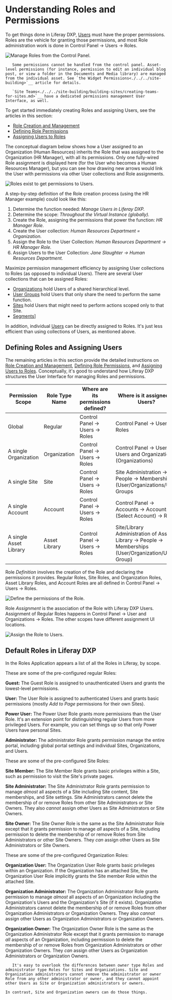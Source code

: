 # Understanding Roles and Permissions

To get things done in Liferay DXP, [Users](./../users/understanding-users.md) must have the proper permissions. Roles are the vehicle for granting those permissions, and most Role administration work is done in Control Panel &rarr; Users &rarr; Roles.

![Manage Roles from the Control Panel.](./understanding-roles-and-permissions/images/03.png)

```note::
   Some permissions cannot be handled from the control panel. Asset-level permissions (for instance, permission to edit an individual blog post, or view a folder in the Documents and Media library) are managed from the individual asset. See `the Widget Permissions<./../../site-building>`__ article for details.

   `Site Teams<./../../site-building/building-sites/creating-teams-for-sites.md>`__ have a dedicated permissions management User Interface, as well.
```

To get started immediately creating Roles and assigning Users, see the articles in this section:

- [Role Creation and Management](./role-creation-and-management.md)
- [Defining Role Permissions](./defining-roles-and-permissions.md)
- [Assigning Users to Roles](./assigning-users-to-roles.md)

The conceptual diagram below shows how a User assigned to an Organization (Human Resources) inherits the Role that was assigned to the Organization (HR Manager), with all its permissions. Only one fully-wired Role assignment is displayed here (for the User who becomes a Human Resources Manager), but you can see how drawing new arrows would link the User with permissions via other User collections and Role assignments.

![Roles exist to get permissions to Users.](./understanding-roles-and-permissions/images/02.png)

A step-by-step definition of the Role creation process (using the HR Manager example) could look like this:

1. Determine the function needed: _Manage Users in Liferay DXP._
1. Determine the scope: _Throughout the Virtual Instance (globally)._
1. Create the Role, assigning the permissions that power the function: _HR Manager Role._
1. Create the User collection: _Human Resources Department = Organization._
1. Assign the Role to the User Collection: _Human Resources Department &rarr; HR Manager Role._
1. Assign Users to the User Collection: _Jane Slaughter &rarr; Human Resources Department._

Maximize permission management efficiency by assigning User collections to Roles (as opposed to individual Users). There are several User collections that can be assigned Roles:

- [Organizations](./../organizations/understanding-organizations.md) hold Users of a shared hierarchical level.
- [User Groups](./../user-groups/creating-and-managing-user-groups.md) hold Users that only share the need to perform the same function.
- [Sites](./../../site-building/building-sites/adding-members-to-sites.md) hold Users that might need to perform actions scoped only to that Site. <!-- Don't really understand this one -->
- [Segments](./../../site-building/personalizing-site-experience/segmentation/creating-and-managing-user-segments.md)]

In addition, individual [Users](./../users/understanding-users.md) can be directly assigned to Roles. It's just less efficient than using collections of Users, as mentioned above.

## Defining Roles and Assigning Users

The remaining articles in this section provide the detailed instructions on [Role Creation and Management](./role-creation-and-management.md), [Defining Role Permissions](defining-role-permissions.md), and [Assigning Users to Roles](./assigning-user-to-roles.md). Conceptually, it's good to understand how Liferay DXP structures the User Interface for managing Roles and permissions.

| Permission Scope | Role Type Name | Where are its permissions defined?      | Where is it assigned to Users? |
| ---------------- | --------- | --------------------------------------- | -------- |
| Global           | Regular   | Control Panel &rarr; Users &rarr; Roles | Control Panel &rarr; Users &rarr; Roles |
| A single Organization | Organization | Control Panel &rarr; Users &rarr; Roles | Control Panel &rarr; Users &rarr; Users and Organizations (Organizations) |
| A single Site    | Site   | Control Panel &rarr; Users &rarr; Roles | Site Administration &rarr; People &rarr; Memberships (User/Organizations/User Groups |
| A single Account | Account   | Control Panel &rarr; Users &rarr; Roles | Control Panel &rarr; Accounts &rarr; Accounts (Select Account) &rarr; Roles |
| A single Asset Library | Asset Library | Control Panel &rarr; Users &rarr; Roles | Site/Library Administration of Asset Library &rarr; People &rarr; Memberships (User/Organization/User Group) |

Role _Definition_ involves the creation of the Role and declaring the permissions it provides. Regular Roles, Site Roles, and Organization Roles, Asset Library Roles, and Account Roles are all defined in Control Panel &rarr; Users &rarr; Roles.

![Define the permissions of the Role.](./understanding-roles-and-permissions/images/04.png)

Role _Assignment_ is the association of the Role with Liferay DXP Users. Assignment of Regular Roles happens in Control Panel &rarr; User and Organizations &rarr; Roles. The other scopes have different assignment UI locations.

![Assign the Role to Users.](./understanding-roles-and-permissions/images/05.png)

## Default Roles in Liferay DXP

In the Roles Application appears a list of all the Roles in Liferay, by scope. 

These are some of the pre-configured regular Roles:

**Guest:** The Guest Role is assigned to unauthenticated Users and grants the lowest-level permissions. 

**User:** The User Role is assigned to authenticated Users and grants basic permissions (mostly *Add to Page* permissions for their own Sites).

**Power User:** The Power User Role grants more permissions than the User Role. It's an extension point for distinguishing regular Users from more privileged Users. For example, you can set things up so that only Power Users have personal Sites.

**Administrator:** The administrator Role grants permission manage the entire portal, including global portal settings and individual Sites, Organizations, and Users.

These are some of the pre-configured Site Roles:

**Site Member:** The Site Member Role grants basic privileges within a Site, such as permission to visit the Site's private pages.

**Site Administrator:** The Site Administrator Role grants permission to manage *almost* all aspects of a Site including Site content, Site memberships, and Site settings. Site Administrators cannot delete the membership of or remove Roles from other Site Administrators or Site Owners. They also *cannot* assign other Users as Site Administrators or Site Owners.

**Site Owner:** The Site Owner Role is the same as the Site Administrator Role except that it grants permission to manage *all* aspects of a Site, including permission to delete the membership of or remove Roles from Site Administrators or other Site Owners. They *can* assign other Users as Site Administrators or Site Owners.

These are some of the pre-configured Organization Roles:

**Organization User:** The Organization User Role grants basic privileges within an Organization. If the Organization has an attached Site, the Organization User Role implicitly grants the Site member Role within the attached Site.

**Organization Administrator:** The Organization Administrator Role grants permission to manage *almost* all aspects of an Organization including the Organization's Users and the Organization's Site (if it exists). Organization Administrators cannot delete the membership of or remove Roles from other Organization Administrators or Organization Owners. They also *cannot* assign other Users as Organization Administrators or Organization Owners.

**Organization Owner:** The Organization Owner Role is the same as the Organization Administrator Role except that it grants permission to manage *all* aspects of an Organization, including permission to delete the membership of or remove Roles from Organization Administrators or other Organization Owners. They *can* assign other Users as Organization Administrators or Organization Owners.

```note::
   It's easy to overlook the differences between owner type Roles and administrator type Roles for Sites and Organizations. Site and Organization administrators cannot remove the administrator or owner Role from any other administrator or owner, and they cannot appoint other Users as Site or Organization administrators or owners.

In contrast, Site and Organization owners can do those things.
```

<!-- Preserving this for inclusion in a Creating and Managing Roles article
## Deleting Asset Containers Deletes their Assets

A Web Content Folder contains Web Content articles. The Web Content Folder is an asset container, and the Web Content Article is an asset. It's possible to give a Role permission to delete an asset container without giving the Role permission to delete individual assets. In that case, beware: if a Role assignee deletes an asset container with individual assets in it, the individual assets themselves are deleted as well.

| Asset Container | Asset |
| --------------- | ------- |

Besides Web Content Folders, examples of asset containers include Bookmarks Folders, Message Boards Categories, Wiki Nodes, and Documents and Media Folders.
-->
